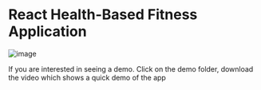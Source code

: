 # React Health-Based Fitness Application

![image](https://github.com/KhanDevProject/Fitness-Website/assets/69941212/0f49366f-ec86-4008-8636-9c1e15b26822)

If you are interested in seeing a demo. 
Click on the demo folder, download the video which shows a quick demo of the app 


